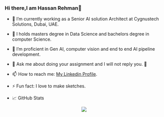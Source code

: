 ### Hi there,I am Hassan Rehman👋


- 🔭 I’m currently working as a Senior AI solution Architect at Cygnustech Solutions, Dubai, UAE.
- 🌱 I holds masters degree in Data Science and bachelors degree in computer Science.
- 👯 I’m proficient in Gen AI, computer vision and end to end AI pipeline development.
- 💬 Ask me about doing your assignment and I will not reply you. 👊
- 📫 How to reach me: <a href="https://www.linkedin.com/in/hassan119/">My Linkedin Profile</a>.
- ⚡ Fun fact: I love to make sketches.

- 📈 GitHub Stats
<p align="center">
<!-- <img src='https://github-readme-stats.vercel.app/api?username=HassanRehman11&show_icons=true&theme=onedark' height:'50'> -->
<img src='https://github-readme-stats.vercel.app/api/top-langs/?username=HassanRehman11&theme=onedark'>
</p>

